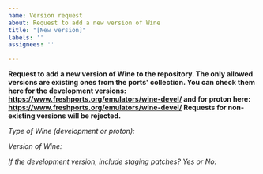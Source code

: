 ```yaml
---
name: Version request
about: Request to add a new version of Wine
title: "[New version]"
labels: ''
assignees: ''

---
```


**Request to add a new version of Wine to the repository. The only allowed versions are existing ones from the ports' collection. You can check them here for the development versions: https://www.freshports.org/emulators/wine-devel/ and for proton here: https://www.freshports.org/emulators/wine-devel/ Requests for non-existing versions will be rejected.**

*Type of Wine (development or proton):*

*Version of Wine:*

*If the development version, include staging patches? Yes or No:*
